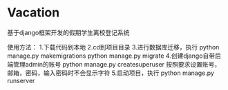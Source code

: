 # Vacation
基于django框架开发的假期学生离校登记系统

使用方法：
1.下载代码到本地
2.cd到项目目录
3.进行数据库迁移，执行
python manage.py makemigrations
python manage.py migrate
4.创建django自带后端管理admin的账号
python manage.py createsuperuser
按照要求设置账号，邮箱，密码，输入密码时不会显示字符
5.启动项目，执行
python manage.py runserver

